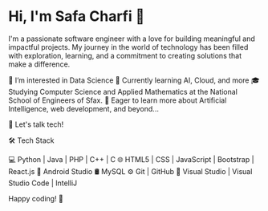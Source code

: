 # Hi, I'm Safa Charfi 👋

I'm a passionate software engineer with a love for building meaningful and impactful projects. My journey in the world of technology has been filled with exploration, learning, and a commitment to creating solutions that make a difference.

👀 I’m interested in Data Science
🌱 Currently learning AI, Cloud, and more
🎓 Studying Computer Science and Applied Mathematics at the National School of Engineers of Sfax.
🌱 Eager to learn more about Artificial Intelligence, web development, and beyond...

💬 Let's talk tech!

🛠 Tech Stack

💻 Python | Java | PHP | C++ | C
🌐 HTML5 | CSS | JavaScript | Bootstrap | React.js
📱 Android Studio
🛢 MySQL
⚙️ Git | GitHub
🔧 Visual Studio | Visual Studio Code | IntelliJ

Happy coding! 🚀
